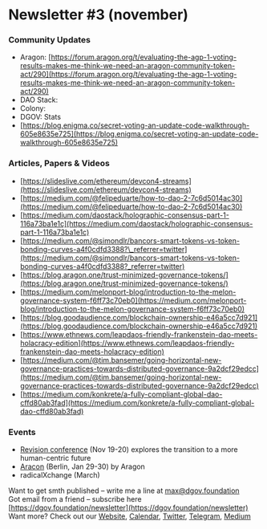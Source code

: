 # Newsletter \#3 \(november\)

### Community Updates <a id="DgovCompilation#3October2018-CommunityUpdates"></a>

* Aragon: [https://forum.aragon.org/t/evaluating-the-agp-1-voting-results-makes-me-think-we-need-an-aragon-community-token-act/290](https://forum.aragon.org/t/evaluating-the-agp-1-voting-results-makes-me-think-we-need-an-aragon-community-token-act/290)
* DAO Stack: 
* Colony: 
* DGOV: Stats
* [https://blog.enigma.co/secret-voting-an-update-code-walkthrough-605e8635e725](https://blog.enigma.co/secret-voting-an-update-code-walkthrough-605e8635e725)

### Articles, Papers & Videos <a id="DgovCompilation#3October2018-Articles,Papers&amp;Videos"></a>

* [https://slideslive.com/ethereum/devcon4-streams](https://slideslive.com/ethereum/devcon4-streams)
* [https://medium.com/@felipeduarte/how-to-dao-2-7c6d5014ac30](https://medium.com/@felipeduarte/how-to-dao-2-7c6d5014ac30)
* [https://medium.com/daostack/holographic-consensus-part-1-116a73ba1e1c](https://medium.com/daostack/holographic-consensus-part-1-116a73ba1e1c)
* [https://medium.com/@simondlr/bancors-smart-tokens-vs-token-bonding-curves-a4f0cdfd3388?\_referrer=twitter](https://medium.com/@simondlr/bancors-smart-tokens-vs-token-bonding-curves-a4f0cdfd3388?_referrer=twitter)
* [https://blog.aragon.one/trust-minimized-governance-tokens/](https://blog.aragon.one/trust-minimized-governance-tokens/)
* [https://medium.com/melonport-blog/introduction-to-the-melon-governance-system-f6ff73c70eb0](https://medium.com/melonport-blog/introduction-to-the-melon-governance-system-f6ff73c70eb0)
* [https://blog.goodaudience.com/blockchain-ownership-e46a5cc7d921](https://blog.goodaudience.com/blockchain-ownership-e46a5cc7d921)
* [https://www.ethnews.com/leapdaos-friendly-frankenstein-dao-meets-holacracy-edition](https://www.ethnews.com/leapdaos-friendly-frankenstein-dao-meets-holacracy-edition)
* [https://medium.com/@tim.bansemer/going-horizontal-new-governance-practices-towards-distributed-governance-9a2dcf29edcc](https://medium.com/@tim.bansemer/going-horizontal-new-governance-practices-towards-distributed-governance-9a2dcf29edcc)
* [https://medium.com/konkrete/a-fully-compliant-global-dao-cffd80ab3fad](https://medium.com/konkrete/a-fully-compliant-global-dao-cffd80ab3fad)

### Events <a id="DgovCompilation#3October2018-Events"></a>

* [Revision conference](https://revision.io/) \(Nov 19-20\) explores the transition to a more human-centric future
* [Aracon](https://aracon.one/) \(Berlin, Jan 29-30\) by Aragon
* radicalXchange \(March\)

Want to get smth published – write me a line at [max@dgov.foundation](mailto:max@dgov.foundation)  
Got email from a friend – subscribe here [https://dgov.foundation/newsletter](https://dgov.foundation/newsletter)  
Want more? Check out our [Website](http://dgov.foundation/), [Calendar](https://calendar.google.com/calendar/embed?src=av3fo8o2ocl3ft25s6as54c26s%40group.calendar.google.com&ctz=Europe%2FPrague), [Twitter](https://twitter.com/dgovearth), [Telegram](https://t.me/dgovfoundation), [Medium](https://medium.com/dgov)

